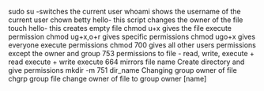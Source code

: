 sudo su -switches the current user
whoami shows the username of the current user
chown betty hello- this script changes the owner of the file
touch hello- this creates empty file
chmod u+x gives the file execute permission
chmod ug+x,o+r gives specific permissions
chmod ugo+x gives everyone execute permissions
chmod 700 gives all other users permissions except the owner and group
753 permissions to file - read, write, execute + read execute + write execute
664 mirrors file name
Create directory and give permissions mkdir -m 751 dir_name
Changing group owner of file chgrp group file
change owner of file to group owner [name]
